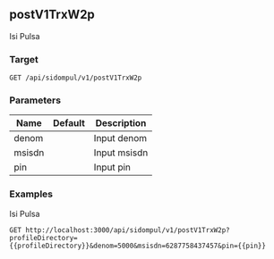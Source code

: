 ## postV1TrxW2p
Isi Pulsa

### Target
```
GET /api/sidompul/v1/postV1TrxW2p
```

### Parameters
Name | Default | Description
--- | --- | ---
denom||Input denom
msisdn||Input msisdn
pin||Input pin



### Examples
Isi Pulsa
```
GET http://localhost:3000/api/sidompul/v1/postV1TrxW2p?profileDirectory={{profileDirectory}}&denom=5000&msisdn=6287758437457&pin={{pin}}
```

